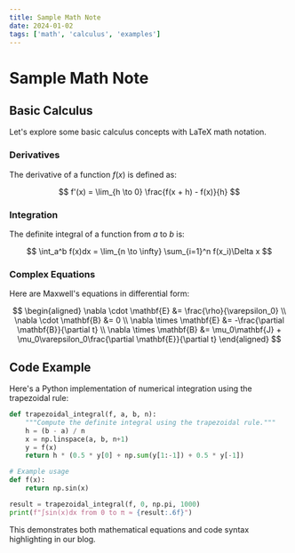 ```yaml
---
title: Sample Math Note
date: 2024-01-02
tags: ['math', 'calculus', 'examples']
---
```


# Sample Math Note

## Basic Calculus

Let's explore some basic calculus concepts with LaTeX math notation.

### Derivatives

The derivative of a function $f(x)$ is defined as:

$$
f'(x) = \lim_{h \to 0} \frac{f(x + h) - f(x)}{h}
$$

### Integration

The definite integral of a function from $a$ to $b$ is:

$$
\int_a^b f(x)dx = \lim_{n \to \infty} \sum_{i=1}^n f(x_i)\Delta x
$$

### Complex Equations

Here are Maxwell's equations in differential form:

$$
\begin{aligned}
\nabla \cdot \mathbf{E} &= \frac{\rho}{\varepsilon_0} \\
\nabla \cdot \mathbf{B} &= 0 \\
\nabla \times \mathbf{E} &= -\frac{\partial \mathbf{B}}{\partial t} \\
\nabla \times \mathbf{B} &= \mu_0\mathbf{J} + \mu_0\varepsilon_0\frac{\partial \mathbf{E}}{\partial t}
\end{aligned}
$$

## Code Example

Here's a Python implementation of numerical integration using the trapezoidal rule:

```python
def trapezoidal_integral(f, a, b, n):
    """Compute the definite integral using the trapezoidal rule."""
    h = (b - a) / n
    x = np.linspace(a, b, n+1)
    y = f(x)
    return h * (0.5 * y[0] + np.sum(y[1:-1]) + 0.5 * y[-1])

# Example usage
def f(x):
    return np.sin(x)

result = trapezoidal_integral(f, 0, np.pi, 1000)
print(f"∫sin(x)dx from 0 to π ≈ {result:.6f}")
```

This demonstrates both mathematical equations and code syntax highlighting in our blog.